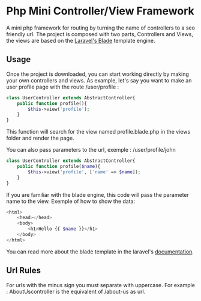 # Php Mini Controller/View Framework
A mini php framework for routing by turning the name of controllers to a seo friendly url.
The project is composed with two parts, Controllers and Views, the views are based on the [Laravel's Blade](https://laravel.com/docs/5.7/blade) template engine.

## Usage
Once the project is downloaded, you can start working directly by making your own controllers and views.
As example, let's say you want to make an user profile page with the route /user/profile :
```php
class UserController extends AbstractController{
    public function profile(){
        $this->view('profile');
    }
}
```
This function will search for the view named profile.blade.php in the views folder and render the page.

You can also pass parameters to the url, exemple :
/user/profile/john
```php
class UserController extends AbstractController{
    public function profile($name){
        $this->view('profile', ['name' => $name]);
    }
}
```
If you are familiar with the blade engine, this code will pass the parameter name to the view.
Exemple of how to show the data:
```php
<html>
    <head></head>
    <body>
        <h1>Hello {{ $name }}</h1>
    </body>
</html>
```
You can read more about the blade template in the laravel's [documentation](https://laravel.com/docs/5.7/blade).

## Url Rules
For urls with the minus sign you must separate with uppercase.
For example :
AboutUscontroller is the equivalent of /about-us as url.